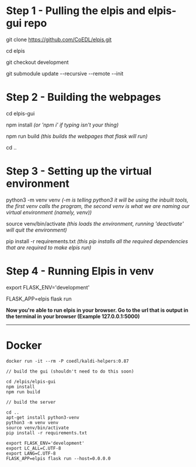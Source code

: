 # Step 1 - Pulling the elpis and elpis-gui repo

git clone https://github.com/CoEDL/elpis.git

cd elpis

git checkout development

git submodule update --recursive --remote --init 

# Step 2 - Building the webpages

cd elpis-gui

npm install _(or 'npm i' if typing isn't your thing)_ 

npm run build _(this builds the webpages that flask will run)_

cd ..

# Step 3 - Setting up the virtual environment

python3 -m venv venv _(-m is telling python3 it will be using the inbuilt tools, the first venv calls the program, the second venv is what we are naming our virtual environment (namely, venv))_

source venv/bin/activate _(this loads the environment, running 'deactivate' will quit the environment)_ 

pip install -r requirements.txt _(this pip installs all the required dependencies that are required to make elpis run)_

# Step 4 - Running Elpis in venv

export FLASK_ENV='development'

FLASK_APP=elpis flask run

**Now you're able to run elpis in your browser. Go to the url that is output in the terminal in your browser (Example 127.0.0.1:5000)**


---
# Docker

```
docker run -it --rm -P coedl/kaldi-helpers:0.87

// build the gui (shouldn't need to do this soon)

cd /elpis/elpis-gui
npm install
npm run build

// build the server

cd ..
apt-get install python3-venv
python3 -m venv venv
source venv/bin/activate
pip install -r requirements.txt

export FLASK_ENV='development'
export LC_ALL=C.UTF-8
export LANG=C.UTF-8
FLASK_APP=elpis flask run --host=0.0.0.0
```
